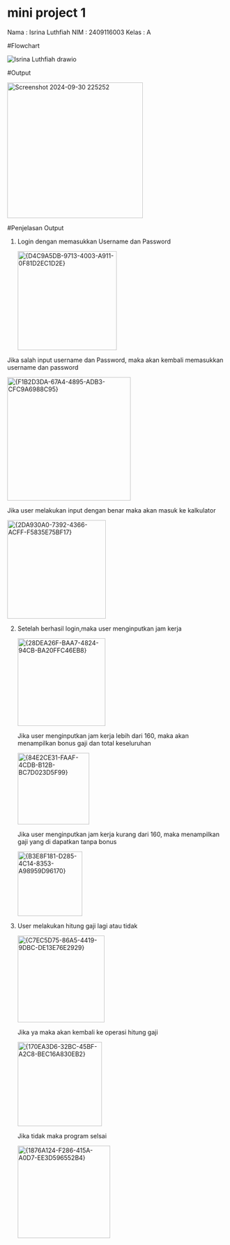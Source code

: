# mini project 1

Nama : Isrina Luthfiah 
NIM : 2409116003
Kelas : A

#Flowchart

![Isrina Luthfiah drawio](https://github.com/user-attachments/assets/02ed45c8-94e7-457e-bd73-5bab1da94245)

#Output

<img width="311" alt="Screenshot 2024-09-30 225252" src="https://github.com/user-attachments/assets/bac7b6f4-7ff1-4313-a9a4-b8607c096593">

#Penjelasan Output
1. Login dengan  memasukkan Username dan Password
   
   <img width="227" alt="{D4C9A5DB-9713-4003-A911-0F81D2EC1D2E}" src="https://github.com/user-attachments/assets/89d1abca-4c3e-4569-977a-1d4d6b0a8bc4">
   
 Jika salah input username dan Password, maka akan kembali memasukkan username dan password

   <img width="283" alt="{F1B2D3DA-67A4-4895-ADB3-CFC9A6988C95}" src="https://github.com/user-attachments/assets/0f1fd5b2-0614-4879-9ed6-101cd2b86f6b">
   
  Jika user melakukan input dengan benar maka akan masuk ke kalkulator 

  <img width="226" alt="{2DA930A0-7392-4366-ACFF-F5835E75BF17}" src="https://github.com/user-attachments/assets/752d27f1-99f3-4091-a7bb-46b8b18bd755">

   2. Setelah berhasil login,maka user menginputkan jam kerja 
      
      <img width="201" alt="{28DEA26F-BAA7-4824-94CB-BA20FFC46EB8}" src="https://github.com/user-attachments/assets/4206ceec-1e9d-45cc-a5fe-016f8d458660">

      Jika user menginputkan jam kerja lebih dari 160, maka akan menampilkan bonus gaji dan total keseluruhan

      <img width="164" alt="{84E2CE31-FAAF-4CDB-B12B-BC7D023D5F99}" src="https://github.com/user-attachments/assets/5a97e40f-f757-450d-91b5-189cea098f09">
      
      Jika user menginputkan jam kerja kurang dari 160, maka menampilkan gaji yang di dapatkan tanpa bonus

      <img width="148" alt="{B3E8F181-D285-4C14-8353-A98959D96170}" src="https://github.com/user-attachments/assets/20fc0acd-b200-490e-b078-039463623ca5">

   3. User melakukan hitung gaji lagi atau tidak
         
      <img width="199" alt="{C7EC5D75-86A5-4419-9DBC-DE13E76E2929}" src="https://github.com/user-attachments/assets/42a1bc3e-acad-4049-a2bd-ced32f2d0a2c">

      Jika ya maka akan kembali ke operasi hitung gaji
      
      <img width="193" alt="{170EA3D6-32BC-45BF-A2C8-BEC16A830EB2}" src="https://github.com/user-attachments/assets/a8999f9b-bca8-4fc6-8f3d-fc5d2fa1f7d8">
      
      Jika tidak maka program selsai
      
      <img width="212" alt="{1876A124-F286-415A-A0D7-EE3D596552B4}" src="https://github.com/user-attachments/assets/1fd23409-6d63-4036-b9a3-4c66751a20df">








